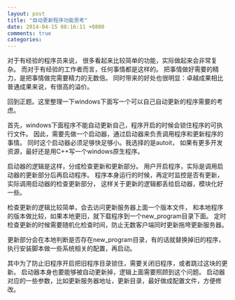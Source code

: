 ```yaml
---
layout: post
title: "自动更新程序功能思考"
date: 2014-04-15 08:16:11 +0800
comments: true
categories: 
---
```


对于有经验的程序员来说，
很多看起来比较简单的功能，实际做起来会非常复杂。
而对于有经验的工作者而言，任何事情都是这样的。
把事情做好需要的精力，是把事情做完需要精力的无数倍。
同时带来的好处也很明显：卓越成果相比普通成果来说，有很高的溢价。

回到正题。这里整理一下windows下面写一个可以自己自动更新的程序需要的考虑。

首先，windows下面程序不能自动更新自己，程序开启的时候会锁住程序的可执行文件。
因此，需要先做一个启动器，通过启动器来负责调用程序和更新程序的事情。
同时这个启动器必须足够快足够小。我选择的是autoit，
如果有更多开发资源，最好还是用C++写一个windows原生程序。

启动器的逻辑是这样，分成检查更新和更新部分。
用户开启程序，实际是调用启动器的更新部分后再启动程序。
程序本身运行的时候，再定时监控是否有更新，实际调用启动器的检查更新部分，
这样关于更新的逻辑都丢给启动器，模块化好一些。

检查更新的逻辑比较简单，会去访问更新服务器上面一个版本文件，
和本地程序的版本做比较，如果本地更旧，就下载程序到一个new_program目录下面。
定时检查更新的时候需要随机化检查时间，防止无数客户端同时更新拖垮更新服务器。

更新部分会在本地判断是否存在new_program目录，有的话就替换掉旧的程序，
执行安装脚本做一些系统相关的配置，再启动。

其中为了防止旧程序开启把旧程序目录锁住，需要关闭旧程序，或者跳过这块的更新。
启动器本身也要能够被自动更新掉，逻辑上面需要照顾到这个问题。
启动器对应的一些参数，比如更新服务器地址，更新目录，最好做成配置文件，方便修改。


